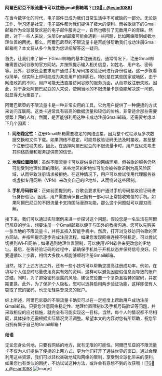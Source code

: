 **阿爾巴尼亞不限流量卡可以註冊gmail郵箱嗎？[[TG💪+ @esim1088](https://t.me/s/esim1088)]**

在当今数字化的时代，电子邮件已成为我们日常生活中不可或缺的一部分。无论是工作、学习还是社交，电子邮件都为我们提供了极大的便利。而谷歌旗下的Gmail邮箱作为全球最受欢迎的电子邮件服务之一，自然也吸引了无数用户的青睐。然而，对于一些人来说，注册Gmail邮箱可能会遇到一些问题，比如网络限制或者地理位置的困扰。那么，阿爾巴尼亞的不限流量卡是否能够帮助我们成功注册Gmail邮箱呢？本文将从多个角度为您详细解答这一疑问。

首先，让我们来了解一下Gmail邮箱的基本注册流程。通常情况下，注册Gmail邮箱需要访问谷歌的官方网站，并按照提示输入相关信息，如姓名、用户名、密码等。此外，谷歌还会要求用户通过手机号码接收验证码进行身份验证。这一步骤看似简单，但实际上却可能成为某些用户的绊脚石。特别是在某些国家或地区，由于网络政策的不同，用户可能无法直接访问谷歌的服务页面，从而导致注册失败。因此，对于身处阿爾巴尼亞的人来说，使用当地的不限流量卡是否能解决这一问题，就显得尤为重要了。

阿爾巴尼亞的不限流量卡是一种非常实用的工具，它为用户提供了一种便捷的方式来访问互联网。这类卡通常具有较高的数据流量和较低的价格，非常适合那些需要频繁上网的人群。然而，是否能够利用这种卡成功注册Gmail邮箱，还需要考虑以下几个因素：

1. **网络稳定性**：注册Gmail邮箱需要稳定的网络连接，因为整个过程涉及多次数据交换和文件下载。如果网络不稳定，可能导致验证码无法及时接收，甚至整个注册过程失败。因此，在选择阿爾巴尼亞的不限流量卡时，用户应优先考虑其网络质量和服务提供商的信誉。

2. **地理位置限制**：虽然不限流量卡可以提供良好的网络环境，但谷歌的服务仍然可能受到地理位置的限制。某些地区的IP地址可能会被谷歌识别为高风险区域，从而导致注册请求被拒绝。在这种情况下，用户可以尝试使用代理服务器或虚拟专用网络（VPN）来改变自己的IP地址，从而绕过这些限制。

3. **手机号码验证**：正如前面提到的，谷歌会要求用户通过手机号码接收验证码进行身份验证。因此，用户需要确保自己拥有一部可以正常接收短信的手机。如果阿爾巴尼亞的不限流量卡支持国际漫游功能，那么这个问题就可以迎刃而解。

接下来，我们可以通过实际案例来进一步探讨这个问题。假设您是一名生活在阿爾巴尼亞的学生，想要注册一个Gmail邮箱以便于与国外的教授沟通。您可以先购买一张当地的不限流量卡，并将其插入智能手机中。然后，打开浏览器访问谷歌的官方网站，并按照提示逐步完成注册流程。如果您发现网络连接不够稳定，可以尝试切换到Wi-Fi网络；如果遇到地理位置限制，可以使用VPN软件来更改您的IP地址。最后，在等待验证码的过程中，请确保手机处于开机状态并保持信号良好。只要遵循以上步骤，相信大多数人都能够顺利注册Gmail邮箱。

当然，除了上述方法之外，还有一些小技巧可以帮助您提高注册成功率。例如，在填写个人信息时尽量使用真实有效的资料，这样可以避免因虚假信息而导致的账户冻结。同时，为了避免密码泄露的风险，建议您设置一个复杂且独特的密码，并定期更换。此外，为了保护个人隐私，您可以选择启用两步验证功能，这样即使有人窃取了您的密码，也无法轻易登录您的账户。

综上所述，阿爾巴尼亞的不限流量卡确实可以在一定程度上帮助用户成功注册Gmail邮箱。只要您注意网络稳定性、地理位置限制以及手机号码验证等问题，并采取相应的应对措施，就完全有可能实现这一目标。当然，每个人的情况都不尽相同，具体操作还需根据实际情况灵活调整。希望本文的内容对您有所帮助，祝您早日拥有属于自己的Gmail邮箱！

**结语**

无论您身处何地，只要有网络的地方，就有无限的可能性。阿爾巴尼亞的不限流量卡不仅为人们提供了便捷的上网方式，更为他们打开了通往世界的窗口。通过合理利用这些资源，我们可以轻松突破地域和网络的限制，享受到全球化带来的便利。如果您也有类似的困扰，不妨试试这种方法，或许会有意想不到的收获哦！[[TG💪+ @esim1088](https://t.me/s/esim1088) ![Image](https://i.postimg.cc/4NQfJmqS/Snipaste-2025-05-13-00-14-12.png)]